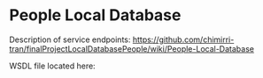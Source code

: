 # People Local Database

Description of service endpoints: https://github.com/chimirri-tran/finalProjectLocalDatabasePeople/wiki/People-Local-Database

WSDL file located here:
